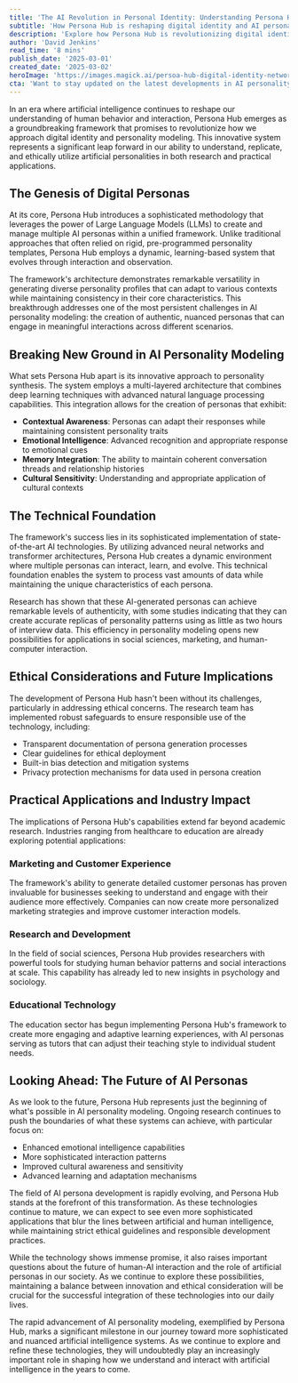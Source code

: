 ```yaml
---
title: 'The AI Revolution in Personal Identity: Understanding Persona Hub''s Groundbreaking Framework'
subtitle: 'How Persona Hub is reshaping digital identity and AI personality modeling'
description: 'Explore how Persona Hub is revolutionizing digital identity and personality modeling with advanced AI technology. Learn about its practical applications in various industries and the ethical considerations involved in developing artificial personas.'
author: 'David Jenkins'
read_time: '8 mins'
publish_date: '2025-03-01'
created_date: '2025-03-02'
heroImage: 'https://images.magick.ai/persoa-hub-digital-identity-network.jpg'
cta: 'Want to stay updated on the latest developments in AI personality modeling? Follow us on LinkedIn for exclusive insights into how Persona Hub is shaping the future of digital identity.'
---
```


In an era where artificial intelligence continues to reshape our understanding of human behavior and interaction, Persona Hub emerges as a groundbreaking framework that promises to revolutionize how we approach digital identity and personality modeling. This innovative system represents a significant leap forward in our ability to understand, replicate, and ethically utilize artificial personalities in both research and practical applications.

## The Genesis of Digital Personas

At its core, Persona Hub introduces a sophisticated methodology that leverages the power of Large Language Models (LLMs) to create and manage multiple AI personas within a unified framework. Unlike traditional approaches that often relied on rigid, pre-programmed personality templates, Persona Hub employs a dynamic, learning-based system that evolves through interaction and observation.

The framework's architecture demonstrates remarkable versatility in generating diverse personality profiles that can adapt to various contexts while maintaining consistency in their core characteristics. This breakthrough addresses one of the most persistent challenges in AI personality modeling: the creation of authentic, nuanced personas that can engage in meaningful interactions across different scenarios.

## Breaking New Ground in AI Personality Modeling

What sets Persona Hub apart is its innovative approach to personality synthesis. The system employs a multi-layered architecture that combines deep learning techniques with advanced natural language processing capabilities. This integration allows for the creation of personas that exhibit:

- **Contextual Awareness**: Personas can adapt their responses while maintaining consistent personality traits
- **Emotional Intelligence**: Advanced recognition and appropriate response to emotional cues
- **Memory Integration**: The ability to maintain coherent conversation threads and relationship histories
- **Cultural Sensitivity**: Understanding and appropriate application of cultural contexts

## The Technical Foundation

The framework's success lies in its sophisticated implementation of state-of-the-art AI technologies. By utilizing advanced neural networks and transformer architectures, Persona Hub creates a dynamic environment where multiple personas can interact, learn, and evolve. This technical foundation enables the system to process vast amounts of data while maintaining the unique characteristics of each persona.

Research has shown that these AI-generated personas can achieve remarkable levels of authenticity, with some studies indicating that they can create accurate replicas of personality patterns using as little as two hours of interview data. This efficiency in personality modeling opens new possibilities for applications in social sciences, marketing, and human-computer interaction.

## Ethical Considerations and Future Implications

The development of Persona Hub hasn't been without its challenges, particularly in addressing ethical concerns. The research team has implemented robust safeguards to ensure responsible use of the technology, including:

- Transparent documentation of persona generation processes
- Clear guidelines for ethical deployment
- Built-in bias detection and mitigation systems
- Privacy protection mechanisms for data used in persona creation

## Practical Applications and Industry Impact

The implications of Persona Hub's capabilities extend far beyond academic research. Industries ranging from healthcare to education are already exploring potential applications:

### Marketing and Customer Experience

The framework's ability to generate detailed customer personas has proven invaluable for businesses seeking to understand and engage with their audience more effectively. Companies can now create more personalized marketing strategies and improve customer interaction models.

### Research and Development

In the field of social sciences, Persona Hub provides researchers with powerful tools for studying human behavior patterns and social interactions at scale. This capability has already led to new insights in psychology and sociology.

### Educational Technology

The education sector has begun implementing Persona Hub's framework to create more engaging and adaptive learning experiences, with AI personas serving as tutors that can adjust their teaching style to individual student needs.

## Looking Ahead: The Future of AI Personas

As we look to the future, Persona Hub represents just the beginning of what's possible in AI personality modeling. Ongoing research continues to push the boundaries of what these systems can achieve, with particular focus on:

- Enhanced emotional intelligence capabilities
- More sophisticated interaction patterns
- Improved cultural awareness and sensitivity
- Advanced learning and adaptation mechanisms

The field of AI persona development is rapidly evolving, and Persona Hub stands at the forefront of this transformation. As these technologies continue to mature, we can expect to see even more sophisticated applications that blur the lines between artificial and human intelligence, while maintaining strict ethical guidelines and responsible development practices.

While the technology shows immense promise, it also raises important questions about the future of human-AI interaction and the role of artificial personas in our society. As we continue to explore these possibilities, maintaining a balance between innovation and ethical consideration will be crucial for the successful integration of these technologies into our daily lives.

The rapid advancement of AI personality modeling, exemplified by Persona Hub, marks a significant milestone in our journey toward more sophisticated and nuanced artificial intelligence systems. As we continue to explore and refine these technologies, they will undoubtedly play an increasingly important role in shaping how we understand and interact with artificial intelligence in the years to come.